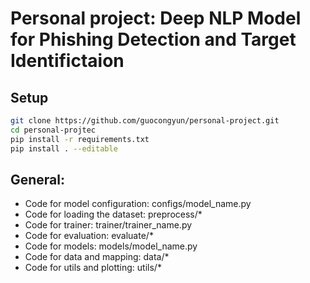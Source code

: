 # Personal project: Deep NLP Model for Phishing Detection and Target Identifictaion

## Setup
```bash
git clone https://github.com/guocongyun/personal-project.git
cd personal-projtec
pip install -r requirements.txt
pip install . --editable
```

## General:

- Code for model configuration: configs/model_name.py
- Code for loading the dataset: preprocess/*
- Code for trainer: trainer/trainer_name.py
- Code for evaluation: evaluate/*
- Code for models: models/model_name.py
- Code for data and mapping: data/*
- Code for utils and plotting: utils/*